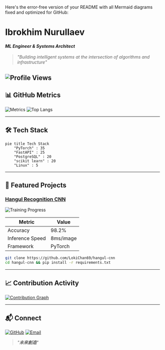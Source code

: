 Here's the error-free version of your README with all Mermaid diagrams fixed and optimized for GitHub:

# Ibrokhim Nurullaev 
#### *ML Engineer & Systems Architect*
> *"Building intelligent systems at the intersection of algorithms and infrastructure"*

![Profile Views](https://komarev.com/ghpvc/?username=LokiChan69&color=blueviolet)
---

## 📊 GitHub Metrics

![Metrics](https://github-readme-stats.vercel.app/api?username=LokiChan69&show_icons=true&theme=radical&count_private=true)
![Top Langs](https://github-readme-stats.vercel.app/api/top-langs/?username=LokiChan69&layout=compact&theme=radical)

---

## 🛠️ Tech Stack

```mermaid
pie title Tech Stack
    "PyTorch" : 35
    "FastAPI" : 25
    "PostgreSQL" : 20
    "scikit learn" : 20
    "Linux" : 5
```

---

## 🚀 Featured Projects

### [Hangul Recognition CNN](https://github.com/LokiChan69/hangul-cnn)
![Training Progress](https://raw.githubusercontent.com/LokiChan69/HangulAI_Model/main/tend.png)

| Metric          | Value       |
|-----------------|-------------|
| Accuracy        | 98.2%       |
| Inference Speed | 8ms/image   |
| Framework       | PyTorch     |

```bash
git clone https://github.com/LokiChan69/hangul-cnn
cd hangul-cnn && pip install -r requirements.txt
```

---

## 📈 Contribution Activity
[![Contribution Graph](https://ghchart.rshah.org/LokiChan69)](https://github.com/LokiChan69)

---


## 📬 Connect

[![GitHub](https://img.shields.io/badge/-@LokiChan69-181717?style=for-the-badge&logo=github)](https://github.com/LokiChan69)
[![Email](https://img.shields.io/badge/-Email%20Me-D14836?style=for-the-badge&logo=gmail)](mailto:your@email.com)

> *"**未来創造**"*
